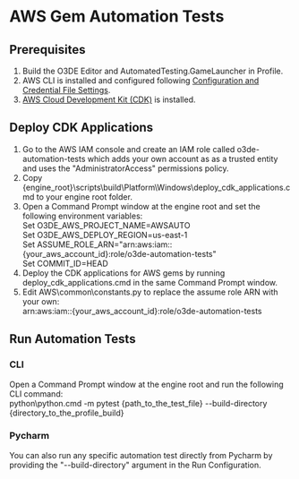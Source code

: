 # AWS Gem Automation Tests

## Prerequisites
1. Build the O3DE Editor and AutomatedTesting.GameLauncher in Profile.
2. AWS CLI is installed and configured following [Configuration and Credential File Settings](https://docs.aws.amazon.com/cli/latest/userguide/cli-configure-files.html).
3. [AWS Cloud Development Kit (CDK)](https://docs.aws.amazon.com/cdk/latest/guide/getting_started.html#getting_started_install) is installed.

## Deploy CDK Applications
1. Go to the AWS IAM console and create an IAM role called o3de-automation-tests which adds your own account as as a trusted entity and uses the "AdministratorAccess" permissions policy.
2. Copy {engine_root}\scripts\build\Platform\Windows\deploy_cdk_applications.cmd to your engine root folder.
3. Open a Command Prompt window at the engine root and set the following environment variables:  
   Set O3DE_AWS_PROJECT_NAME=AWSAUTO  
   Set O3DE_AWS_DEPLOY_REGION=us-east-1  
   Set ASSUME_ROLE_ARN="arn:aws:iam::{your_aws_account_id}:role/o3de-automation-tests"  
   Set COMMIT_ID=HEAD  
4. Deploy the CDK applications for AWS gems by running deploy_cdk_applications.cmd in the same Command Prompt window.
5. Edit AWS\common\constants.py to replace the assume role ARN with your own:  
   arn:aws:iam::{your_aws_account_id}:role/o3de-automation-tests
   
## Run Automation Tests
### CLI
Open a Command Prompt window at the engine root and run the following CLI command:  
python\python.cmd -m pytest {path_to_the_test_file} --build-directory {directory_to_the_profile_build}

### Pycharm
You can also run any specific automation test directly from Pycharm by providing the "--build-directory" argument in the Run Configuration.